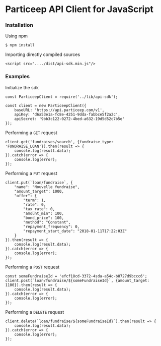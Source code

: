 # Particeep API Client for JavaScript

### Installation

Using npm

`$ npm install `

Importing directly compiled sources

`<script src="..../dist/api-sdk.min.js"/>`


### Examples

Initialize the sdk
```
const ParticeepClient = require('../lib/api-sdk');

const client = new ParticeepClient({
    baseURL: 'https://api.particeep.com/v1',
    apiKey: 'd6a53e1a-fc8e-4251-9dda-fabbce5f2a2c',
    apiSecret: '9bb3c122-0272-4bed-a632-19d5d52c7b5e'
});
```

Performing a `GET` request
```
client.get('fundraises/search', {fundraise_type: 'FUNDRAISE_LOAN'}).then(result => {
    console.log(result.data);
}).catch(error => {
    console.log(error);
});
```


Performing a `PUT` request
```
client.put(`loan/fundraise`, {
    "name": "Nouvelle fundraise",
    "amount_target": 1000,
    "offer": {
        "term": 1,
        "rate": 0,
        "tax_rate": 0,
        "amount_min": 100,
        "bond_price": 100,
        "method": "Constant",
        "repayment_frequency": 0,
        "repayment_start_date": "2018-01-11T17:22:03Z"
    }
}).then(result => {
    console.log(result.data);
}).catch(error => {
    console.log(error);
});
```

Performing a `POST` request
```
const someFundraiseId = 'efcf18cd-3372-4sda-a54c-b8727d9bccc6';
client.post(`loan/fundraise/${someFundraiseId}`, {amount_target: 1100}).then(result => {
    console.log(result.data);
}).catch(error => {
    console.log(error);
});
```
        
Performing a `DELETE` request
```
client.delete(`loan/fundraise/${someFundraiseId}`).then(result => {
    console.log(result.data);
}).catch(error => {
    console.log(error);
});
```
